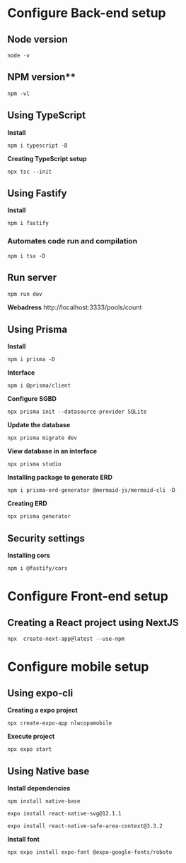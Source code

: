 # Configure Back-end setup
## Node version
```
node -v
```
## NPM version**
```
npm -vl
```

## Using TypeScript
**Install**
```
npm i typescript -D
```
**Creating TypeScript setup**
```
npx tsc --init
```

## Using Fastify
**Install**
```
npm i fastify
```

### Automates code run and compilation
```
npm i tsx -D
```

## Run server
```
npm run dev
```
__Webadress__
http://localhost:3333/pools/count

## Using Prisma
**Install**
```
npm i prisma -D
```
**Interface**
```
npm i @prisma/client
```
**Configure SGBD**
```
npx prisma init --datasource-provider SQLite
```
**Update the database**
```
npx prisma migrate dev
```
**View database in an interface**
```
npx prisma studio
```
**Installing package to generate ERD**
```
npm i prisma-erd-generator @mermaid-js/mermaid-cli -D
```
**Creating ERD**
```
npx prisma generator
```
## Security settings
**Installing cors**
```
npm i @fastify/cors
```

# Configure Front-end setup

## Creating a React project using NextJS

```
npx  create-next-app@latest --use-npm
```

# Configure mobile setup
## Using expo-cli
**Creating a expo project**
```
npx create-expo-app nlwcopamobile
```
**Execute project**
```
npx expo start
```

## Using Native base
**Install dependencies**
```
npm install native-base
```
```
expo install react-native-svg@12.1.1
```
```
expo install react-native-safe-area-context@3.3.2
```
**Install font**
```
npx expo install expo-font @expo-google-fonts/roboto
```